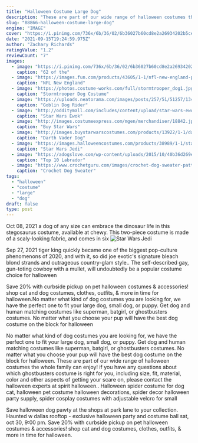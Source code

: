 ```yaml
---
title: "Halloween Costume Large Dog"
description: "These are part of our wide range of halloween costumes the whole family can enjoy! if you have any questions about which ghostbusters costume is right for you, including size, fit, material, color and other aspects of getting your scare on, please contact the halloween experts at spirit halloween."
slug: "88866-halloween-costume-large-dog"
engine: "IMAGE"
cover: "https://i.pinimg.com/736x/6b/36/02/6b36027b60cd8e2a26934202b5ced8e8--horse-costumes-animal-costumes.jpg"
date: "2021-09-15T19:24:59.975Z"
author: "Zachary Richards"
ratingValue: "1.2"
reviewCount: "7"
images:
  - image: "https://i.pinimg.com/736x/6b/36/02/6b36027b60cd8e2a26934202b5ced8e8--horse-costumes-animal-costumes.jpg"
    caption: "62 of the"
  - image: "https://images.fun.com/products/43605/1-1/nfl-new-england-patriots-premium-pet-jersey.jpg"
    caption: "NFL New England"
  - image: "https://photos.costume-works.com/full/stormtrooper_dog1.jpg"
    caption: "Stormtrooper Dog Costume"
  - image: "https://uploads.neatorama.com/images/posts/257/51/51257/1345147957-0.jpg"
    caption: "Goblin Dog Rider"
  - image: "http://odditymall.com/includes/content/upload/star-wars-ewok-dog-costume-5171.jpg"
    caption: "Star Wars Ewok"
  - image: "http://images.costumeexpress.com/mgen/merchandiser/18842.jpg?zm=1500,1500,1,0,0"
    caption: "Buy Star Wars"
  - image: "http://images.buystarwarscostumes.com/products/13922/1-1/darth-vader-dog-costume.jpg"
    caption: "Darth Vader Dog"
  - image: "https://images.halloweencostumes.com/products/38989/1-1/star-wars-jedi-pet-costume.jpg"
    caption: "Star Wars Jedi"
  - image: "https://adogslove.com/wp-content/uploads/2015/10/40b36d269e5af6ee5844eb503515aeee.jpg"
    caption: "Top 10 Labrador"
  - image: "https://www.crochetguru.com/images/crochet-dog-sweater-pattern.jpg"
    caption: "Crochet Dog Sweater"
tags:
  - "halloween"
  - "costume"
  - "large"
  - "dog"
draft: false
type: post
---
```


Oct 08, 2021 a dog of any size can embrace the dinosaur life in this stegosaurus costume, available at chewy. This two-piece costume is made of a scaly-looking fabric, and comes in six
![Star Wars Jedi](https://images.halloweencostumes.com/products/38989/1-1/star-wars-jedi-pet-costume.jpg "Star Wars Jedi")

Sep 27, 2021 tiger king quickly became one of the biggest pop-culture phenomenons of 2020, and with it, so did joe exotic&#39;s signature bleach blond strands and outrageous country-glam style.. The self-described gay, gun-toting cowboy with a mullet, will undoubtedly be a popular costume choice for halloween
<!--inArticleAds-->

<!--galleryOne-->

Save 20% with curbside pickup on pet halloween costumes & accessories! shop cat and dog costumes, clothes, outfits, & more in time for halloween.No matter what kind of dog costumes you are looking for, we have the perfect one to fit your large dog, small dog, or puppy. Get dog and human matching costumes like superman, batgirl, or ghostbusters costumes. No matter what you choose your pup will have the best dog costume on the block for halloween
<!--inArticleAds-->

<!--galleryTwo-->

No matter what kind of dog costumes you are looking for, we have the perfect one to fit your large dog, small dog, or puppy. Get dog and human matching costumes like superman, batgirl, or ghostbusters costumes. No matter what you choose your pup will have the best dog costume on the block for halloween. These are part of our wide range of halloween costumes the whole family can enjoy! if you have any questions about which ghostbusters costume is right for you, including size, fit, material, color and other aspects of getting your scare on, please contact the halloween experts at spirit halloween.. Halloween spider costume for dog cat, halloween pet costume halloween decorations, spider decor halloween party supply, spider cosplay costumes with adjustable velcro for small
<!--galleryThree-->

Save halloween dog pawty at the shops at park lane to your collection. Haunted w dallas rooftop - exclusive halloween party and costume ball sat, oct 30, 9:00 pm. Save 20% with curbside pickup on pet halloween costumes & accessories! shop cat and dog costumes, clothes, outfits, & more in time for halloween.